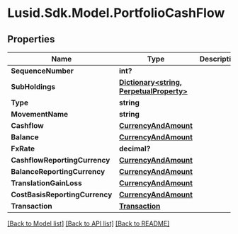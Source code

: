 
# Lusid.Sdk.Model.PortfolioCashFlow

## Properties

Name | Type | Description | Notes
------------ | ------------- | ------------- | -------------
**SequenceNumber** | **int?** |  | 
**SubHoldings** | [**Dictionary&lt;string, PerpetualProperty&gt;**](PerpetualProperty.md) |  | [optional] 
**Type** | **string** |  | 
**MovementName** | **string** |  | 
**Cashflow** | [**CurrencyAndAmount**](CurrencyAndAmount.md) |  | 
**Balance** | [**CurrencyAndAmount**](CurrencyAndAmount.md) |  | 
**FxRate** | **decimal?** |  | 
**CashflowReportingCurrency** | [**CurrencyAndAmount**](CurrencyAndAmount.md) |  | 
**BalanceReportingCurrency** | [**CurrencyAndAmount**](CurrencyAndAmount.md) |  | 
**TranslationGainLoss** | [**CurrencyAndAmount**](CurrencyAndAmount.md) |  | 
**CostBasisReportingCurrency** | [**CurrencyAndAmount**](CurrencyAndAmount.md) |  | 
**Transaction** | [**Transaction**](Transaction.md) |  | 

[[Back to Model list]](../README.md#documentation-for-models)
[[Back to API list]](../README.md#documentation-for-api-endpoints)
[[Back to README]](../README.md)

